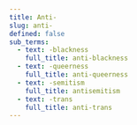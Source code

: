 ```yaml
---
title: Anti-
slug: anti-
defined: false
sub_terms:
  - text: -blackness
    full_title: anti-blackness
  - text: -queerness
    full_title: anti-queerness
  - text: -semitism
    full_title: antisemitism
  - text: -trans
    full_title: anti-trans
---
```

